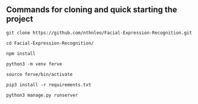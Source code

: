 ## Commands for cloning and quick starting the project
`git clone https://github.com/nthnleo/Facial-Expression-Recognition.git`

`cd Facial-Expression-Recognition/`

`npm install`

`python3 -m venv ferve`

`source ferve/bin/activate`

`pip3 install -r requirements.txt`

`python3 manage.py runserver`
